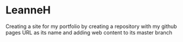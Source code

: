 # LeanneH
Creating a site for my portfolio by creating a repository with my github pages URL as its name and adding web content to its master branch
